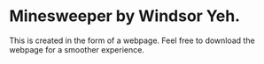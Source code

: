 # Minesweeper by Windsor Yeh.
This is created in the form of a webpage. Feel free to download the webpage for a smoother experience.